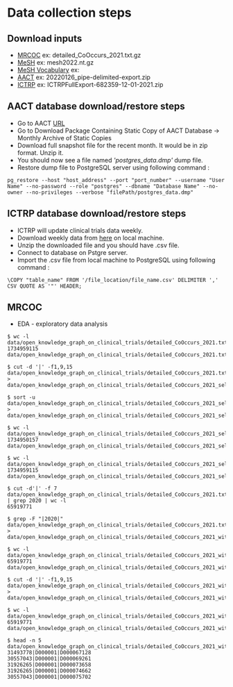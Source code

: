 # Data collection steps

## Download inputs

- [MRCOC](https://lhncbc.nlm.nih.gov/ii/information/MRCOC.html) ex: detailed_CoOccurs_2021.txt.gz
- [MeSH](https://www.nlm.nih.gov/databases/download/mesh.html) ex: mesh2022.nt.gz
- [MeSH Vocabulary](https://www.nlm.nih.gov/databases/download/mesh.html) ex: 
- [AACT](https://aact.ctti-clinicaltrials.org/pipe_files) ex: 20220126_pipe-delimited-export.zip
- [ICTRP](https://www.who.int/clinical-trials-registry-platform) ex: ICTRPFullExport-682359-12-01-2021.zip

## AACT database download/restore steps

- Go to AACT [URL](https://aact.ctti-clinicaltrials.org/snapshots)
- Go to Download Package Containing Static Copy of AACT Database -> Monthly Archive of Static Copies
- Download full snapshot file for the recent month. It would be in zip format. Unzip it.
- You should now see a file named _'postgres_data.dmp'_ dump file.
- Restore dump file to PostgreSQL server using following command :
        
`pg_restore --host "host_address" --port "port_number" --username "User Name" --no-password --role "postgres" --dbname "Database Name" --no-owner --no-privileges --verbose "filePath/postgres_data.dmp"`

## ICTRP database download/restore steps

- ICTRP will update clinical trials data weekly.
- Download weekly data from [here](https://worldhealthorg-my.sharepoint.com/personal/karamg_who_int/_layouts/15/onedrive.aspx?id=%2Fpersonal%2Fkaramg%5Fwho%5Fint%2FDocuments%2FICTRP%20weekly%20updates) on local machine.
- Unzip the downloaded file and you should have .csv file.
- Connect to database on Pstgre server.
- Import the .csv file from local machine to PostgreSQL using following command :

`\COPY "table_name" FROM '/file_location/file_name.csv' DELIMITER ',' CSV QUOTE AS '"' HEADER;`


## MRCOC

- EDA - exploratory data analysis

```
$ wc -l data/open_knowledge_graph_on_clinical_trials/detailed_CoOccurs_2021.txt 
1734959115 data/open_knowledge_graph_on_clinical_trials/detailed_CoOccurs_2021.txt

$ cut -d '|' -f1,9,15 data/open_knowledge_graph_on_clinical_trials/detailed_CoOccurs_2021.txt > data/open_knowledge_graph_on_clinical_trials/detailed_CoOccurs_2021_selected_fields.txt

$ sort -u  data/open_knowledge_graph_on_clinical_trials/detailed_CoOccurs_2021_selected_fields.txt > data/open_knowledge_graph_on_clinical_trials/detailed_CoOccurs_2021_selected_fields_sorted.txt 

$ wc -l data/open_knowledge_graph_on_clinical_trials/detailed_CoOccurs_2021_selected_fields_sorted.txt 
1734950157 data/open_knowledge_graph_on_clinical_trials/detailed_CoOccurs_2021_selected_fields_sorted.txt

$ wc -l data/open_knowledge_graph_on_clinical_trials/detailed_CoOccurs_2021_selected_fields.txt 
1734959115 data/open_knowledge_graph_on_clinical_trials/detailed_CoOccurs_2021_selected_fields.txt

$ cut -d'|' -f 7 data/open_knowledge_graph_on_clinical_trials/detailed_CoOccurs_2021.txt  | grep 2020 | wc -l
65919771

$ grep -F "|2020|" data/open_knowledge_graph_on_clinical_trials/detailed_CoOccurs_2021.txt > data/open_knowledge_graph_on_clinical_trials/detailed_CoOccurs_2021_with_Mesh_year_2020.txt 

$ wc -l data/open_knowledge_graph_on_clinical_trials/detailed_CoOccurs_2021_with_Mesh_year_2020.txt 
65919771 data/open_knowledge_graph_on_clinical_trials/detailed_CoOccurs_2021_with_Mesh_year_2020.txt

$ cut -d '|' -f1,9,15 data/open_knowledge_graph_on_clinical_trials/detailed_CoOccurs_2021_with_Mesh_year_2020.txt > data/open_knowledge_graph_on_clinical_trials/detailed_CoOccurs_2021_with_Mesh_year_2020_selected_fields.txt

$ wc -l data/open_knowledge_graph_on_clinical_trials/detailed_CoOccurs_2021_with_Mesh_year_2020_selected_fields.txt 
65919771 data/open_knowledge_graph_on_clinical_trials/detailed_CoOccurs_2021_with_Mesh_year_2020_selected_fields.txt

$ head -n 5 data/open_knowledge_graph_on_clinical_trials/detailed_CoOccurs_2021_with_Mesh_year_2020_selected_fields.txt
31493778|D000001|D000067128
30557043|D000001|D000069261
31926265|D000001|D000073658
31926265|D000001|D000074662
30557043|D000001|D000075702

```
